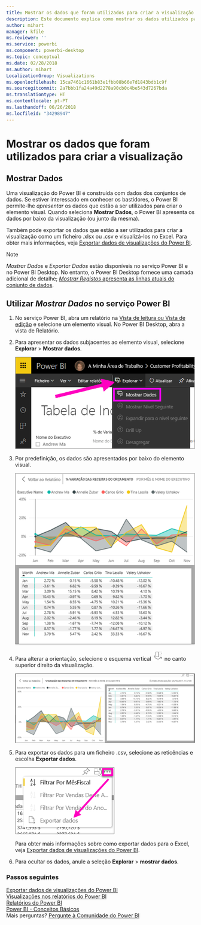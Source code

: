 ```yaml
---
title: Mostrar os dados que foram utilizados para criar a visualização do Power BI
description: Este documento explica como mostrar os dados utilizados para criar um elemento visual no Power BI e como exportar esses dados para um ficheiro. csv.
author: mihart
manager: kfile
ms.reviewer: ''
ms.service: powerbi
ms.component: powerbi-desktop
ms.topic: conceptual
ms.date: 02/28/2018
ms.author: mihart
LocalizationGroup: Visualizations
ms.openlocfilehash: 15ca7461c1661b83e1fbb08b66e7d1843bdb1c9f
ms.sourcegitcommit: 2a7bbb1fa24a49d2278a90cb0c4be543d7267bda
ms.translationtype: HT
ms.contentlocale: pt-PT
ms.lasthandoff: 06/26/2018
ms.locfileid: "34298947"
---
```

# <a name="show-the-data-that-was-used-to-create-the-visualization"></a>Mostrar os dados que foram utilizados para criar a visualização
## <a name="show-data"></a>Mostrar Dados
Uma visualização do Power BI é construída com dados dos conjuntos de dados. Se estiver interessado em conhecer os bastidores, o Power BI permite-lhe *apresentar* os dados que estão a ser utilizados para criar o elemento visual. Quando seleciona **Mostrar Dados**, o Power BI apresenta os dados por baixo da visualização (ou junto da mesma).

Também pode exportar os dados que estão a ser utilizados para criar a visualização como um ficheiro .xlsx ou .csv e visualizá-los no Excel. Para obter mais informações, veja [Exportar dados de visualizações do Power BI](power-bi-visualization-export-data.md).

> [!NOTE]
> *Mostrar Dados* e *Exportar Dados* estão disponíveis no serviço Power BI e no Power BI Desktop. No entanto, o Power BI Desktop fornece uma camada adicional de detalhe; [ *Mostrar Registos* apresenta as linhas atuais do conjunto de dados](desktop-see-data-see-records.md).
> 
> 

## <a name="using-show-data-in-power-bi-service"></a>Utilizar *Mostrar Dados* no serviço Power BI
1. No serviço Power BI, abra um relatório na [Vista de leitura ou Vista de edição](service-reading-view-and-editing-view.md) e selecione um elemento visual.  No Power BI Desktop, abra a vista de Relatório.
2. Para apresentar os dados subjacentes ao elemento visual, selecione **Explorar** > **Mostrar dados**.
   
   ![selecionar Mostrar Dados](media/service-reports-show-data/power-bi-show-data.png)
3. Por predefinição, os dados são apresentados por baixo do elemento visual.
   
   ![apresentação vertical dos dados e elemento visual](media/service-reports-show-data/power-bi-explore-show-data.png)
4. Para alterar a orientação, selecione o esquema vertical ![](media/service-reports-show-data/power-bi-vertical-icon-new.png) no canto superior direito da visualização.
   
   ![apresentação horizontal dos dados e elemento visual](media/service-reports-show-data/power-bi-explore-show-data2.png)
5. Para exportar os dados para um ficheiro .csv, selecione as reticências e escolha **Exportar dados**.
   
    ![selecionar Exportar dados](media/service-reports-show-data/power-bi-export-data-new.png)
   
    Para obter mais informações sobre como exportar dados para o Excel, veja [Exportar dados de visualizações do Power BI](power-bi-visualization-export-data.md).
6. Para ocultar os dados, anule a seleção **Explorar** > **mostrar dados**.

### <a name="next-steps"></a>Passos seguintes
[Exportar dados de visualizações do Power BI](power-bi-visualization-export-data.md)    
[Visualizações nos relatórios do Power BI](power-bi-report-visualizations.md)    
[Relatórios do Power BI](service-reports.md)    
[Power BI - Conceitos Básicos](service-basic-concepts.md)    
Mais perguntas? [Pergunte à Comunidade do Power BI](http://community.powerbi.com/)

